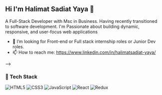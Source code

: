 ## Hi I'm Halimat Sadiat Yaya 👋

A Full-Stack Developer with Msc in Business. Having recently transitioned to software development. I'm Passionate about building dynamic, responsive, and user-focus web applications

- 👯 I’m looking for Front-end or Full stack internship roles or Junior Dev roles.
- 📫 How to reach me: https://www.linkedin.com/in/halimatsadiat-yaya/

-->
### 🚀 Tech Stack
![HTML5](https://img.shields.io/badge/HTML5-%23E34F26.svg?style=for-the-badge&logo=html5&logoColor=white)
![CSS3](https://img.shields.io/badge/CSS3-%231572B6.svg?style=for-the-badge&logo=css3&logoColor=white)
![JavaScript](https://img.shields.io/badge/JavaScript-%23F7DF1E.svg?style=for-the-badge&logo=javascript&logoColor=black)
![React](https://img.shields.io/badge/React-%2361DAFB.svg?style=for-the-badge&logo=react&logoColor=black)
![Redux](https://img.shields.io/badge/Redux-%2361DAFB.svg?style=for-the-badge&logo=react&logoColor=black)



